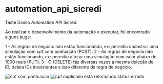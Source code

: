 # automation_api_sicredi
Teste Danilo Automation API Sicredi

Ao realizar o desenvolvimento da automação e executar, foi encontrado alguns bugs:

1 - As regras de negócio não estão funcionando, ex: permitiu cadastrar uma simulação com cpf com pontuação (POST).
2 - As regras de negócio não estão funcionando, ex: permitiu alterar uma simulação com valor abaixo de 1000 reais (PUT).
3 - O (DELETE) faz diversas vezes a mesma deleção de ID, deleta IDs inexistentes e isso diferente da regra de negócio.


![cpf com pontuacao](https://user-images.githubusercontent.com/20939192/157394053-78129220-37f9-4473-8986-cd3d9526efd5.PNG)
![cpf duplicado está retornando status errado](https://user-images.githubusercontent.com/20939192/157394070-9d70e8ee-3937-4744-89e5-b05862c7d7c0.PNG)
